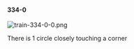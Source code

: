 #### 334-0
![train-334-0-0.png](https://github.com/lil-lab/nlvr/raw/master/nlvr/train/images/36/train-334-0-0.png "train-334-0-0.png")

There is 1 circle closely touching a corner